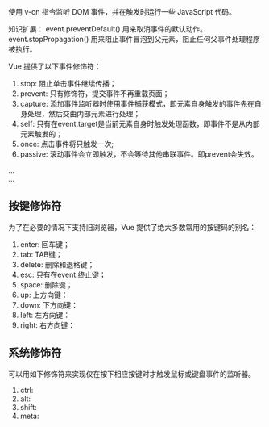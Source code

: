 使用 v-on 指令监听 DOM 事件，并在触发时运行一些 JavaScript 代码。

知识扩展：
event.preventDefault() 用来取消事件的默认动作。
event.stopPropagation() 用来阻止事件冒泡到父元素，阻止任何父事件处理程序被执行。


Vue 提供了以下事件修饰符：

1. stop: 阻止单击事件继续传播；
2. prevent: 只有修饰符，提交事件不再重载页面；
3. capture: 添加事件监听器时使用事件捕获模式，即元素自身触发的事件先在自身处理，然后交由内部元素进行处理；
4. self: 只有在event.target是当前元素自身时触发处理函数，即事件不是从内部元素触发的；
5. once: 点击事件将只触发一次;
6. passive: 滚动事件会立即触发，不会等待其他串联事件。即prevent会失效。
<!-- 阻止单击事件继续传播 -->
<a v-on:click.stop="doThis"></a>

<!-- 提交事件不再重载页面 -->
<form v-on:submit.prevent="onSubmit"></form>

<!-- 修饰符可以串联 -->
<a v-on:click.stop.prevent="doThat"></a>

<!-- 添加事件监听器时使用事件捕获模式 -->
<!-- 即内部元素触发的事件先在此处理，然后才交由内部元素进行处理 -->
<div v-on:click.capture="doThis">...</div>

<!-- 只当在 event.target 是当前元素自身时触发处理函数 -->
<!-- 即事件不是从内部元素触发的 -->
<div v-on:click.self="doThat">...</div>

<!-- 点击事件将只会触发一次 -->
<a v-on:click.once="doThis"></a>


## 按键修饰符
为了在必要的情况下支持旧浏览器，Vue 提供了绝大多数常用的按键码的别名：

1. enter: 回车键；
2. tab: TAB键；
3. delete: 删除和退格键；
4. esc: 只有在event.终止键；
5. space: 删除键；
6. up: 上方向键：
7. down: 下方向键：
8. left: 左方向键：
9. right: 右方向键：


## 系统修饰符

可以用如下修饰符来实现仅在按下相应按键时才触发鼠标或键盘事件的监听器。

1. ctrl:
2. alt:
3. shift:
4. meta:
